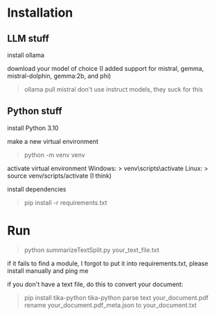 # Installation

## LLM stuff

install ollama

download your model of choice (I added support for mistral, gemma, mistral-dolphin, gemma:2b, and phi)
> ollama pull mistral
don't use instruct models, they suck for this


## Python stuff

install Python 3.10

make a new virtual environment
> python -m venv venv

activate virtual environment
Windows: > venv\scripts\activate
Linux: > source venv/scripts/activate (I think)

install dependencies
> pip install -r requirements.txt


# Run

> python summarizeTextSplit.py your_text_file.txt

if it fails to find a module, I forgot to put it into requirements.txt, please install manually and ping me

if you don't have a text file, do this to convert your document:
> pip install tika-python
> tika-python parse text your_document.pdf
rename your_document.pdf_meta.json to your_document.txt